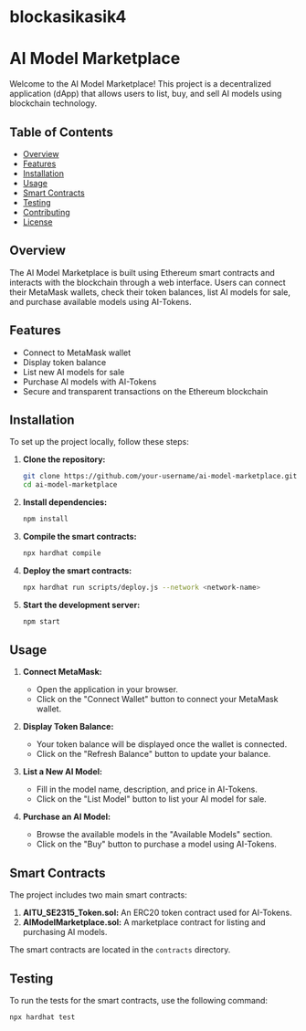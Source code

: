 # blockasikasik4

# AI Model Marketplace

Welcome to the AI Model Marketplace! This project is a decentralized application (dApp) that allows users to list, buy, and sell AI models using blockchain technology.

## Table of Contents

- [Overview](#overview)
- [Features](#features)
- [Installation](#installation)
- [Usage](#usage)
- [Smart Contracts](#smart-contracts)
- [Testing](#testing)
- [Contributing](#contributing)
- [License](#license)

## Overview

The AI Model Marketplace is built using Ethereum smart contracts and interacts with the blockchain through a web interface. Users can connect their MetaMask wallets, check their token balances, list AI models for sale, and purchase available models using AI-Tokens.

## Features

- Connect to MetaMask wallet
- Display token balance
- List new AI models for sale
- Purchase AI models with AI-Tokens
- Secure and transparent transactions on the Ethereum blockchain

## Installation

To set up the project locally, follow these steps:

1. **Clone the repository:**
    ```bash
    git clone https://github.com/your-username/ai-model-marketplace.git
    cd ai-model-marketplace
    ```

2. **Install dependencies:**
    ```bash
    npm install
    ```

3. **Compile the smart contracts:**
    ```bash
    npx hardhat compile
    ```

4. **Deploy the smart contracts:**
    ```bash
    npx hardhat run scripts/deploy.js --network <network-name>
    ```

5. **Start the development server:**
    ```bash
    npm start
    ```

## Usage

1. **Connect MetaMask:**
    - Open the application in your browser.
    - Click on the "Connect Wallet" button to connect your MetaMask wallet.

2. **Display Token Balance:**
    - Your token balance will be displayed once the wallet is connected.
    - Click on the "Refresh Balance" button to update your balance.

3. **List a New AI Model:**
    - Fill in the model name, description, and price in AI-Tokens.
    - Click on the "List Model" button to list your AI model for sale.

4. **Purchase an AI Model:**
    - Browse the available models in the "Available Models" section.
    - Click on the "Buy" button to purchase a model using AI-Tokens.

## Smart Contracts

The project includes two main smart contracts:

1. **AITU_SE2315_Token.sol:** An ERC20 token contract used for AI-Tokens.
2. **AIModelMarketplace.sol:** A marketplace contract for listing and purchasing AI models.

The smart contracts are located in the `contracts` directory.

## Testing

To run the tests for the smart contracts, use the following command:

```bash
npx hardhat test
